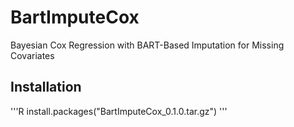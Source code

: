 # BartImputeCox
 Bayesian Cox Regression with BART-Based Imputation for Missing Covariates

## Installation
'''R
 install.packages("BartImputeCox_0.1.0.tar.gz")
'''